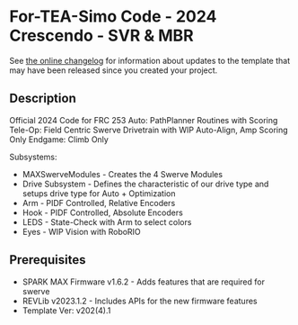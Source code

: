 # For-TEA-Simo Code - 2024 Crescendo - SVR & MBR
See [the online changelog](https://github.com/REVrobotics/MAXSwerve-Java-Template/blob/main/CHANGELOG.md) for information about updates to the template that may have been released since you created your project.

## Description
Official 2024 Code for FRC 253
Auto: PathPlanner Routines with Scoring
Tele-Op: Field Centric Swerve Drivetrain with WIP Auto-Align, Amp Scoring Only
Endgame: Climb Only

Subsystems:
* MAXSwerveModules - Creates the 4 Swerve Modules
* Drive Subsystem - Defines the characteristic of our drive type and setups drive type for Auto + Optimization
* Arm - PIDF Controlled, Relative Encoders
* Hook - PIDF Controlled, Absolute Encoders
* LEDS - State-Check with Arm to select colors
* Eyes - WIP Vision with RoboRIO

## Prerequisites
* SPARK MAX Firmware v1.6.2 - Adds features that are required for swerve
* REVLib v2023.1.2 - Includes APIs for the new firmware features
* Template Ver: v202(4).1
